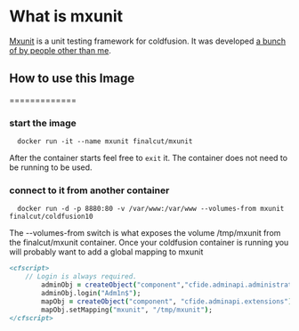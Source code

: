 # What is mxunit
[Mxunit](http://mxunit.org/) is a unit testing framework for coldfusion.  It was developed [a bunch of by people other than me](http://wiki.mxunit.org/display/default/MXUnit+Documentation).

## How to use this Image
=============

### start the image

```
  docker run -it --name mxunit finalcut/mxunit
```
After the container starts feel free to `exit` it.  The container does not need to be running to be used.


### connect to it from another container

```
  docker run -d -p 8880:80 -v /var/www:/var/www --volumes-from mxunit finalcut/coldfusion10
```

The --volumes-from switch is what exposes the volume /tmp/mxunit from the finalcut/mxunit container.
Once your coldfusion container is running you will probably want to add a global mapping to mxunit

```cfm
<cfscript>
    // Login is always required.
        adminObj = createObject("component","cfide.adminapi.administrator");
        adminObj.login("Adm1n$");
        mapObj = createObject("component", "cfide.adminapi.extensions");
        mapObj.setMapping("mxunit", "/tmp/mxunit");
</cfscript>
```
